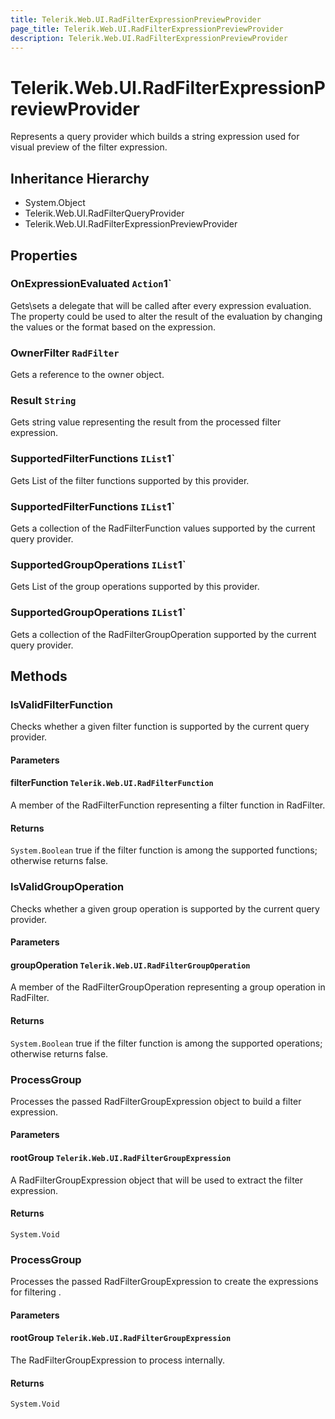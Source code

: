 ```yaml
---
title: Telerik.Web.UI.RadFilterExpressionPreviewProvider
page_title: Telerik.Web.UI.RadFilterExpressionPreviewProvider
description: Telerik.Web.UI.RadFilterExpressionPreviewProvider
---
```


# Telerik.Web.UI.RadFilterExpressionPreviewProvider

Represents a query provider which builds a string expression used for visual preview of the filter expression.

## Inheritance Hierarchy

* System.Object
* Telerik.Web.UI.RadFilterQueryProvider
* Telerik.Web.UI.RadFilterExpressionPreviewProvider

## Properties

###  OnExpressionEvaluated `Action`1`

Gets\sets a delegate that will be called after every expression evaluation.
            The property could be used to alter the result of the evaluation by changing
            the values or the format based on the expression.

###  OwnerFilter `RadFilter`

Gets a reference to the owner  object.

###  Result `String`

Gets string value representing the result from the processed filter expression.

###  SupportedFilterFunctions `IList`1`

Gets List of the filter functions supported by this provider.

###  SupportedFilterFunctions `IList`1`

Gets a collection of the RadFilterFunction values supported by the current query provider.

###  SupportedGroupOperations `IList`1`

Gets List of the group operations supported by this provider.

###  SupportedGroupOperations `IList`1`

Gets a collection of the RadFilterGroupOperation supported by the current query provider.

## Methods

###  IsValidFilterFunction

Checks whether a given filter function is supported by the current query provider.

#### Parameters

#### filterFunction `Telerik.Web.UI.RadFilterFunction`

A member of the RadFilterFunction representing a filter function
            in RadFilter.

#### Returns

`System.Boolean` true if the filter function is among the supported functions; otherwise returns false.

###  IsValidGroupOperation

Checks whether a given group operation is supported by the current query provider.

#### Parameters

#### groupOperation `Telerik.Web.UI.RadFilterGroupOperation`

A member of the RadFilterGroupOperation representing a group operation
            in RadFilter.

#### Returns

`System.Boolean` true if the filter function is among the supported operations; otherwise returns false.

###  ProcessGroup

Processes the passed RadFilterGroupExpression object to build a filter expression.

#### Parameters

#### rootGroup `Telerik.Web.UI.RadFilterGroupExpression`

A RadFilterGroupExpression object that will be used to extract the 
            filter expression.

#### Returns

`System.Void` 

###  ProcessGroup

Processes the passed RadFilterGroupExpression to create the expressions for
            filtering .

#### Parameters

#### rootGroup `Telerik.Web.UI.RadFilterGroupExpression`

The RadFilterGroupExpression to process internally.

#### Returns

`System.Void` 


